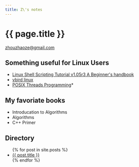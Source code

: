 ```yaml
---
title: Z\'s notes
---
```

# {{ page.title }}
<zhouzhaoze@gmail.com>

## Something useful for Linux Users
* [Linux Shell Scripting Tutorial v1.05r3 A Beginner's handbook](http://www.freeos.com/guides/lsst/)
* [vbird linux](http://vbird.dic.ksu.edu.tw/)
* [POSIX Threads Programming](https://computing.llnl.gov/tutorials/pthreads/)* 


## My favoriate books
  * Introducation to Algorithms
  * Algorithms
  * C++ Primer

## Directory
<ul>
  {% for post in site.posts %}
    <li>
      <a href="{{ post.url }}">{{ post.title }}</a>
    </li>
  {% endfor %}
</ul>
